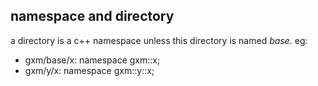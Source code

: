 <!-- # GXM is a game framework. -->

## namespace and directory
a directory is a c++ namespace unless this directory is named *base*.
eg:
- gxm/base/x: namespace gxm::x;
- gxm/y/x: namespace gxm::y::x;